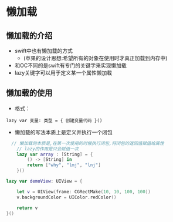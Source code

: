 # 懒加载
## 懒加载的介绍

- swift中也有懒加载的方式
  - (苹果的设计思想:希望所有的对象在使用时才真正加载到内存中)
- 和OC不同的是swift有专门的关键字来实现懒加载
- lazy关键字可以用于定义某一个属性懒加载

## 懒加载的使用
* 格式：

```
lazy var 变量: 类型 = { 创建变量代码 }()
```

* 懒加载的写法本质上是定义并执行一个闭包


```swift
  // 懒加载的本质是,在第一次使用的时候执行闭包,将闭包的返回值赋值给属性
    // lazy的作用是只会赋值一次
    lazy var array : [String] = {
        () -> [String] in
        return ["why", "lmj", "lnj"]
    }()
```
```swift
lazy var demoView: UIView = {

    let v = UIView(frame: CGRectMake(10, 10, 100, 100))
    v.backgroundColor = UIColor.redColor()

    return v
}()
```


